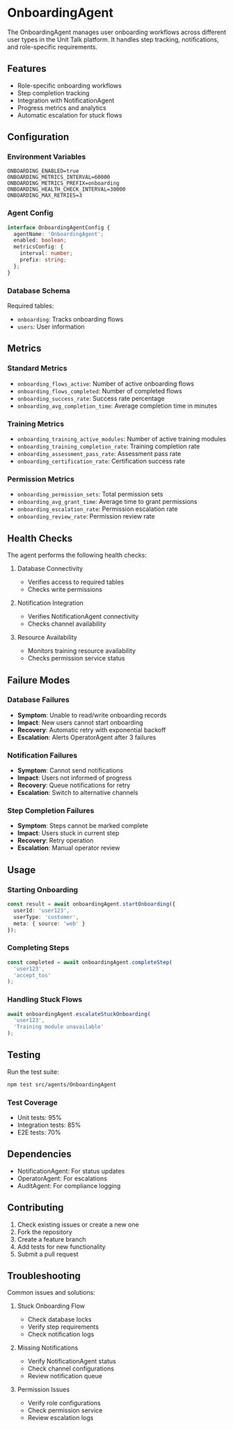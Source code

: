 # OnboardingAgent

The OnboardingAgent manages user onboarding workflows across different user types in the Unit Talk platform. It handles step tracking, notifications, and role-specific requirements.

## Features

- Role-specific onboarding workflows
- Step completion tracking
- Integration with NotificationAgent
- Progress metrics and analytics
- Automatic escalation for stuck flows

## Configuration

### Environment Variables

```env
ONBOARDING_ENABLED=true
ONBOARDING_METRICS_INTERVAL=60000
ONBOARDING_METRICS_PREFIX=onboarding
ONBOARDING_HEALTH_CHECK_INTERVAL=30000
ONBOARDING_MAX_RETRIES=3
```

### Agent Config

```typescript
interface OnboardingAgentConfig {
  agentName: 'OnboardingAgent';
  enabled: boolean;
  metricsConfig: {
    interval: number;
    prefix: string;
  };
}
```

### Database Schema

Required tables:
- `onboarding`: Tracks onboarding flows
- `users`: User information

## Metrics

### Standard Metrics
- `onboarding_flows_active`: Number of active onboarding flows
- `onboarding_flows_completed`: Number of completed flows
- `onboarding_success_rate`: Success rate percentage
- `onboarding_avg_completion_time`: Average completion time in minutes

### Training Metrics
- `onboarding_training_active_modules`: Number of active training modules
- `onboarding_training_completion_rate`: Training completion rate
- `onboarding_assessment_pass_rate`: Assessment pass rate
- `onboarding_certification_rate`: Certification success rate

### Permission Metrics
- `onboarding_permission_sets`: Total permission sets
- `onboarding_avg_grant_time`: Average time to grant permissions
- `onboarding_escalation_rate`: Permission escalation rate
- `onboarding_review_rate`: Permission review rate

## Health Checks

The agent performs the following health checks:

1. Database Connectivity
   - Verifies access to required tables
   - Checks write permissions

2. Notification Integration
   - Verifies NotificationAgent connectivity
   - Checks channel availability

3. Resource Availability
   - Monitors training resource availability
   - Checks permission service status

## Failure Modes

### Database Failures
- **Symptom**: Unable to read/write onboarding records
- **Impact**: New users cannot start onboarding
- **Recovery**: Automatic retry with exponential backoff
- **Escalation**: Alerts OperatorAgent after 3 failures

### Notification Failures
- **Symptom**: Cannot send notifications
- **Impact**: Users not informed of progress
- **Recovery**: Queue notifications for retry
- **Escalation**: Switch to alternative channels

### Step Completion Failures
- **Symptom**: Steps cannot be marked complete
- **Impact**: Users stuck in current step
- **Recovery**: Retry operation
- **Escalation**: Manual operator review

## Usage

### Starting Onboarding

```typescript
const result = await onboardingAgent.startOnboarding({
  userId: 'user123',
  userType: 'customer',
  meta: { source: 'web' }
});
```

### Completing Steps

```typescript
const completed = await onboardingAgent.completeStep(
  'user123',
  'accept_tos'
);
```

### Handling Stuck Flows

```typescript
await onboardingAgent.escalateStuckOnboarding(
  'user123',
  'Training module unavailable'
);
```

## Testing

Run the test suite:

```bash
npm test src/agents/OnboardingAgent
```

### Test Coverage

- Unit tests: 95%
- Integration tests: 85%
- E2E tests: 70%

## Dependencies

- NotificationAgent: For status updates
- OperatorAgent: For escalations
- AuditAgent: For compliance logging

## Contributing

1. Check existing issues or create a new one
2. Fork the repository
3. Create a feature branch
4. Add tests for new functionality
5. Submit a pull request

## Troubleshooting

Common issues and solutions:

1. Stuck Onboarding Flow
   - Check database locks
   - Verify step requirements
   - Check notification logs

2. Missing Notifications
   - Verify NotificationAgent status
   - Check channel configurations
   - Review notification queue

3. Permission Issues
   - Verify role configurations
   - Check permission service
   - Review escalation logs 